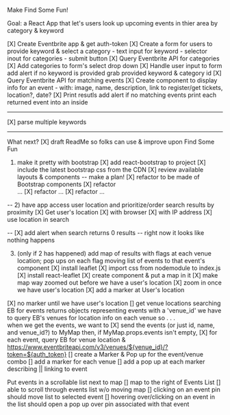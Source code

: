 Make Find Some Fun!

Goal: a React App that let's users look up upcoming events in thier area by category & keyword 

[X] Create Eventbrite app & get auth-token
[X] Create a form for users to provide keyword & select a category
    - text input for keyword
    - selector inout for categories
    - submit button
[X] Query Eventbrite API for categories 
[X] Add categories to form's select drop down
[X] Handle user input to form 
    add alert if no keyword is provided
    grab provided keyword & category id
[X] Query Eventbrite API for matching events
[X] Create component to display info for an event <Event />
    - with: image, name, description, link to register/get tickets, location?, date?
[X] Print resutls
    add alert if no matching events
    print each returned event into an <Event /> inside <EventsList />

--- 
[X] parse multiple keywords

---
What next? 
[X] draft ReadMe so folks can use & improve upon Find Some Fun

1) make it pretty with bootstrap
[X] add react-bootstrap to project
[X] include the latest bootstrap css from the CDN
[X] review available layouts & components -- make a plan!
[X] refactor <App /> to be made of Bootstrap components
[X] refactor <Form /> ...
[X] refactor <EventsList /> ...
[X] refactor <Event /> ... 

--
2) have app access user location and prioritize/order search results by proximity
[X] Get user's location
    [X] with browser
    [X] with IP address
[X] use location in search

-- 
[X] add alert when search returns 0 results -- right now it looks like nothing happens


3) (only if 2 has happened) add map of results with flags at each venue location; pop ups on each flag moving list of events to that event's component
[X] install leaflet
[X] import css from nodemodule to index.js
[X] install react-leaflet
[X] create <Map /> component & put a map in it
[X] make map way zoomed out before we have a user's location
[X] zoom in once we have user's location
[X] add a marker at User's location

[X] no marker until we have user's location
[] get venue locations
    searching EB for events returns objects representing events with a 'venue_id' 
    we have to query EB's venues for location info on each venue
    so . . .  
    when we get the events, we want to 
    [X] send the events (or just id, name, and venue_id?) to MyMap
    then, if MyMap.props.events isn't empty, 
    [X] for each event, query EB for venue location &
        https://www.eventbriteapi.com/v3/venues/${venue_id}/?token=${auth_token}
    [] create a Marker & Pop up for the event/venue combo
[] add a marker for each venue
[] add a pop up at each marker describing || linking to event  


Put events in a scrollable list next to map
[] map to the right of Events List 
[] able to scroll through events list w/o moving map
[] clicking on an event pin should move list to selected event
[] hovering over/clicking on an event in the list should open a pop up over pin associated with that event